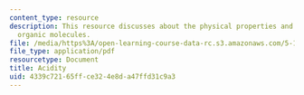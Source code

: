 ```yaml
---
content_type: resource
description: This resource discusses about the physical properties and acidity of
  organic molecules.
file: /media/https%3A/open-learning-course-data-rc.s3.amazonaws.com/5-12-organic-chemistry-i-spring-2003/4339c72165ffce324e8da47ffd31c9a3_04.pdf
file_type: application/pdf
resourcetype: Document
title: Acidity
uid: 4339c721-65ff-ce32-4e8d-a47ffd31c9a3
---
```

